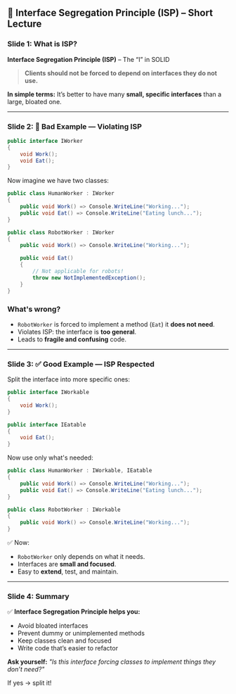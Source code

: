 ## 🎤 **Interface Segregation Principle (ISP) – Short Lecture**

### Slide 1: What is ISP?

**Interface Segregation Principle (ISP)**
– The “I” in SOLID

> **Clients should not be forced to depend on interfaces they do not use.**

**In simple terms:**
It’s better to have many **small, specific interfaces** than a large, bloated one.

---

### Slide 2: 🔴 Bad Example — Violating ISP

```csharp
public interface IWorker
{
    void Work();
    void Eat();
}
```

Now imagine we have two classes:

```csharp
public class HumanWorker : IWorker
{
    public void Work() => Console.WriteLine("Working...");
    public void Eat() => Console.WriteLine("Eating lunch...");
}

public class RobotWorker : IWorker
{
    public void Work() => Console.WriteLine("Working...");

    public void Eat()
    {
        // Not applicable for robots!
        throw new NotImplementedException();
    }
}
```

### What's wrong?

- `RobotWorker` is forced to implement a method (`Eat`) it **does not need**.
- Violates ISP: the interface is **too general**.
- Leads to **fragile and confusing** code.

---

### Slide 3: ✅ Good Example — ISP Respected

Split the interface into more specific ones:

```csharp
public interface IWorkable
{
    void Work();
}

public interface IEatable
{
    void Eat();
}
```

Now use only what's needed:

```csharp
public class HumanWorker : IWorkable, IEatable
{
    public void Work() => Console.WriteLine("Working...");
    public void Eat() => Console.WriteLine("Eating lunch...");
}

public class RobotWorker : IWorkable
{
    public void Work() => Console.WriteLine("Working...");
}
```

✅ Now:

- `RobotWorker` only depends on what it needs.
- Interfaces are **small and focused**.
- Easy to **extend**, test, and maintain.

---

### Slide 4: Summary

✅ **Interface Segregation Principle helps you:**

- Avoid bloated interfaces
- Prevent dummy or unimplemented methods
- Keep classes clean and focused
- Write code that’s easier to refactor

**Ask yourself:**
_"Is this interface forcing classes to implement things they don’t need?"_

If yes → split it!
